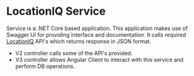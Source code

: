 # LocationIQ Service #
Service is a .NET Core based application. This application makes use of Swagger UI for providing interface and documentation. It calls required [LocationIQ](https://locationiq.com) API's which returns response in JSON format.
* V2 controller calls some of the API's provided.
* V3 controller allows Angular Client to interact with this service and perform DB operations.
